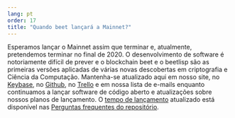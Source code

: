 ```yaml
---
lang: pt
order: 17
title: "Quando beet lançará a Mainnet?"
---
```


Esperamos lançar o Mainnet assim que terminar e, atualmente, pretendemos terminar no final de 2020. O desenvolvimento de software é notoriamente difícil de prever e o blockchain beet e o beetlisp são as primeiras versões aplicadas de várias novas descobertas em criptografia e Ciência da Computação. Mantenha-se atualizado aqui em nosso site, no [Keybase](https://keybase.io/team/beet_network.public), no [Github](https://github.com/beet-Network/), no [Trello](https://trello.com/b/ZuNx7sET/engineering-core) e em nossa lista de e-mails enquanto continuamos a lançar software de código aberto e atualizações sobre nossos planos de lançamento. O [tempo de lançamento](https://github.com/beet-Network/beet-blockchain/wiki/FAQ#when-mainnet) atualizado está disponível nas [Perguntas frequentes do repositório](https://github.com/beet-Network/beet-blockchain/wiki/FAQ).
